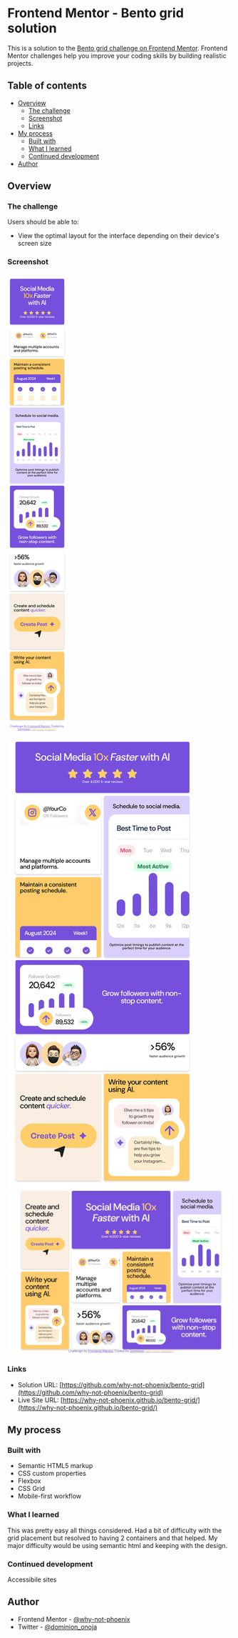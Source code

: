 # Frontend Mentor - Bento grid solution

This is a solution to the [Bento grid challenge on Frontend Mentor](https://www.frontendmentor.io/challenges/bento-grid-RMydElrlOj). Frontend Mentor challenges help you improve your coding skills by building realistic projects.

## Table of contents

- [Overview](#overview)
  - [The challenge](#the-challenge)
  - [Screenshot](#screenshot)
  - [Links](#links)
- [My process](#my-process)
  - [Built with](#built-with)
  - [What I learned](#what-i-learned)
  - [Continued development](#continued-development)
- [Author](#author)

## Overview

### The challenge

Users should be able to:

- View the optimal layout for the interface depending on their device's screen size

### Screenshot

![](./design/screenshot-mobile.png)
![](./design/screenshot-tablet.png)
![](./design/Screenshot-desktop.jpeg)

### Links

- Solution URL: [https://github.com/why-not-phoenix/bento-grid](https://github.com/why-not-phoenix/bento-grid)
- Live Site URL: [https://why-not-phoenix.github.io/bento-grid/](https://why-not-phoenix.github.io/bento-grid/)

## My process

### Built with

- Semantic HTML5 markup
- CSS custom properties
- Flexbox
- CSS Grid
- Mobile-first workflow

### What I learned

This was pretty easy all things considered. Had a bit of difficulty with the grid placement but resolved to having 2 containers and that helped. My major difficulty would be using semantic html and keeping with the design.

### Continued development

Accessibile sites

## Author

- Frontend Mentor - [@why-not-phoenix](https://www.frontendmentor.io/profile/why-not-phoenix)
- Twitter - [@dominion_onoja](https://x.com/dominion_onoja?t=RAWgmHy3YlUySDiPDnZS2g&s=09)
